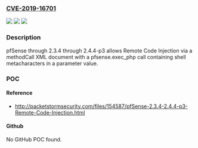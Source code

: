 ### [CVE-2019-16701](https://cve.mitre.org/cgi-bin/cvename.cgi?name=CVE-2019-16701)
![](https://img.shields.io/static/v1?label=Product&message=n%2Fa&color=blue)
![](https://img.shields.io/static/v1?label=Version&message=n%2Fa&color=blue)
![](https://img.shields.io/static/v1?label=Vulnerability&message=n%2Fa&color=brighgreen)

### Description

pfSense through 2.3.4 through 2.4.4-p3 allows Remote Code Injection via a methodCall XML document with a pfsense.exec_php call containing shell metacharacters in a parameter value.

### POC

#### Reference
- http://packetstormsecurity.com/files/154587/pfSense-2.3.4-2.4.4-p3-Remote-Code-Injection.html

#### Github
No GitHub POC found.

